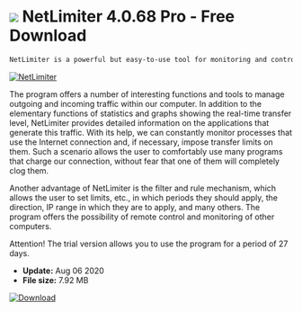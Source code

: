 # ![](https://cdn.softexe.net/static/icon/c/netlimiter-8675.png) NetLimiter 4.0.68 Pro - Free Download

```sh
NetLimiter is a powerful but easy-to-use tool for monitoring and controlling traffic generated within a local area network as well as Internet connections.
```
[![NetLimiter](https://gallery.dpcdn.pl/imgc/Tools/1095/g_-_420x350_1.5_-_x20150312231423_0.png)](https://softexe.net/win/internet/other/netlimiter:hfge.html)

The program offers a number of interesting functions and tools to manage outgoing and incoming traffic within our computer. In addition to the elementary functions of statistics and graphs showing the real-time transfer level, NetLimiter provides detailed information on the applications that generate this traffic. With its help, we can constantly monitor processes that use the Internet connection and, if necessary, impose transfer limits on them. Such a scenario allows the user to comfortably use many programs that charge our connection, without fear that one of them will completely clog them.
 
 Another advantage of NetLimiter is the filter and rule mechanism, which allows the user to set limits, etc., in which periods they should apply, the direction, IP range in which they are to apply, and many others. The program offers the possibility of remote control and monitoring of other computers.
 
 
 
 
 Attention!
 The trial version allows you to use the program for a period of 27 days.


- **Update:** Aug 06 2020
- **File size:** 7.92 MB

[![Download](https://cdn.softexe.net/static/img/download.png)](https://softexe.net/win/internet/other/netlimiter:hfge.html)

